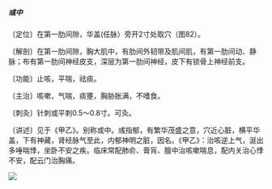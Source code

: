 ##### 彧中

〔定位〕在第一肋间隙，华盖(任脉）旁开2寸处取穴（图82）。

〔解剖〕在第一肋间隙，胸大肌中，有肋间外韧带及肌间肌，有第一肋间动、静脉；布有第一肋间神经皮支，深层为第一肋间神经，皮下有锁骨上神经前支。

〔功能〕止咳，平喘，祛痰。

〔主治〕咳嗽，气喘，痰壅，胸胁胀满，不嗜食。

〔刺灸〕针刺或平刺0.5〜0.8寸。可灸。

〔讲述〕见于《甲乙》。别称或中。彧指郁，有繁华茂盛之意，穴近心脏，横平华盖，下有神藏，肾经脉气至此，内郁神明之脏，因名。《甲乙》：治咳逆上气，涎出多唾喘悸，坐卧不安之疾。临床常配肺俞、膏肓、膻中治咳嗽喘息，配内关治心悸不安，配云门治胸痛。    

![](img/图82.jpg)
